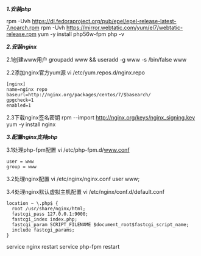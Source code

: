 ***1.安装php***

rpm -Uvh https://dl.fedoraproject.org/pub/epel/epel-release-latest-7.noarch.rpm
rpm -Uvh https://mirror.webtatic.com/yum/el7/webtatic-release.rpm
yum -y install php56w-fpm
php -v


***2.安装nginx***

2.1创建www用户
groupadd www && useradd -g www -s /bin/false www

2.2添加nginx官方yum源
vi /etc/yum.repos.d/nginx.repo

    [nginx]
    name=nginx repo
    baseurl=http://nginx.org/packages/centos/7/$basearch/
    gpgcheck=1
    enabled=1


2.3下载nginx签名密钥
rpm --import http://nginx.org/keys/nginx_signing.key
yum -y install nginx

***3.配置nginx支持php***

3.1处理php-fpm配置
vi /etc/php-fpm.d/www.conf

    user = www
    group = www


3.2处理nginx配置
vi /etc/nginx/nginx.conf
    user www;
    
3.4处理nginx默认虚拟主机配置
vi /etc/nginx/conf.d/default.conf 

    location ~ \.php$ {
      root /usr/share/nginx/html;
      fastcgi_pass 127.0.0.1:9000;
      fastcgi_index index.php;
      fastcgi_param SCRIPT_FILENAME $document_root$fastcgi_script_name;
      include fastcgi_params;
    }
    
    
    
service nginx restart
service php-fpm restart

